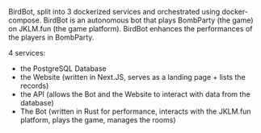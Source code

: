 BirdBot, split into 3 dockerized services and orchestrated using docker-compose.
BirdBot is an autonomous bot that plays BombParty (the game) on JKLM.fun (the game platform). 
BirdBot enhances the performances of the players in BombParty.

4 services:
- the PostgreSQL Database
- the Website (written in Next.JS, serves as a landing page + lists the records)
- the API (allows the Bot and the Website to interact with data from the database)
- The Bot (written in Rust for performance, interacts with the JKLM.fun platform, plays the game, manages the rooms)